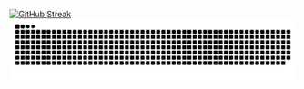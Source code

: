 [![GitHub Streak](https://streak-stats.demolab.com?user=anothers-user&theme=transparent)](https://git.io/streak-stats)<br>
![BACOT](https://raw.githubusercontent.com/anothers-user/anothers-user/b9459a81c8bd45ed3b940d808c5f205fe04aa395/v/github-contribution-grid-snake2.svg)
